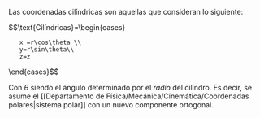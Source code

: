 
Las coordenadas cilíndricas son aquellas que consideran lo siguiente: 

$$\text{Cilíndricas}=\begin{cases}

       x =r\cos\theta \\
	   y=r\sin\theta\\
	   z=z
   \end{cases}$$
   
Con $\theta$ siendo el ángulo determinado por el *radio* del cilíndro.  Es decir, se asume el [[Departamento de Física/Mecánica/Cinemática/Coordenadas polares|sistema polar]] con un nuevo componente ortogonal.